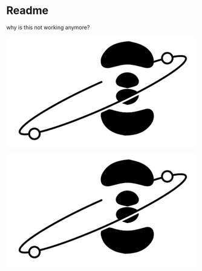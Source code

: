 # Readme

why is this not working anymore?

<img src="img/test4.png" alt="FPGA Functional block diagram" style="zoom: 50%;" />

![](img/test4.png)
